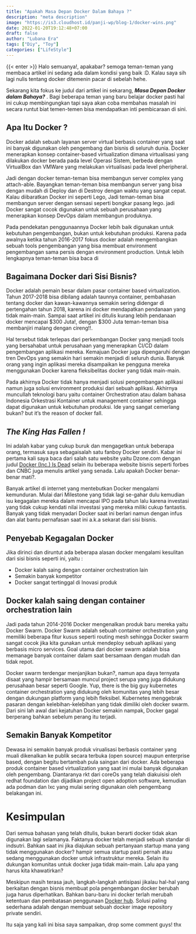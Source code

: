 ```yaml
---
title: "Apakah Masa Depan Docker Dalam Bahaya ?"
description: "meta description"
image: "https://is3.cloudhost.id/panji-wp/blog-1/docker-wins.png"
date: 2022-01-20T19:12:48+07:00
draft: false
author: "Lubana Era"
tags: ["Diy", "Toy"]
categories: ["LifeStyle"]
---
```

    

{{< enter >}}
Halo semuanya!, apakabar? semoga teman-teman yang membaca artikel ini sedang ada dalam kondisi yang baik :D. Kalau saya sih lagi nulis tentang docker ditemenin pacar di sebelah hehe.

Sekarang kita fokus ke judul dari artikel ini sekarang, __*Masa Depan Docker dalam Bahaya?*__ . Bagi beberapa teman yang baru belajar docker pasti hal ini cukup membingungkan tapi saya akan coba membahas masalah ini secara runtut biat temen-temen bisa mendapatkan inti pembicaraan di sini.

## Apa Itu Docker ?

Docker adalah sebuah layanan server virtual berbasis container yang saat ini banyak digunakan oleh pengembang dan bisnis di seluruh dunia. Docker menerapkan konsep container-based virtualization dimana virtualisasi yang dilakukan docker berada pada level Operasi Sistem, berbeda dengan VirtualBox dan VMWare yang melakukan virtualisasi pada level pheripheral.

Jadi dengan docker teman-teman bisa membangun server complex yang attach-able. Bayangkan teman-teman bisa membangun server yang bisa dengan mudah di Deploy dan di Destroy dengan waktu yang sangat cepat. Kalau diibaratkan Docker ini seperti Lego, Jadi teman-teman bisa membangun server dengan sensasi seperti bongkar pasang lego. jadi Docker sangat cocok digunakan untuk sebuah perusahaan yang menerapkan konsep DevOps dalam membangun produknya.

Pada pendekatan penggunaannya Docker lebih baik digunakan untuk kebutuhan pengembangan, bukan untuk kebutuhan produksi. Karena pada awalnya ketika tahun 2016-2017 fokus docker adalah mengembangkan sebuah tools pengembangan yang bisa membuat environment pengembangan sama persis dengan environment production. Untuk lebih lengkapnya teman-teman bisa baca di <link sould be here>

## Bagaimana Docker dari Sisi Bisnis?

Docker adalah pemain besar dalam pasar container based virtualization. Tahun 2017-2018 bisa dibilang adalah taunnya container, pembahasan tentang docker dan kawan-kawannya semakin sering didengar di pertengahan tahun 2018, karena ini docker mendapatkan pendanaan yang tidak main-main. Sampai saat artikel ini ditulis kurang lebih pendanaan docker mencapai $300 Juta!, dengan $300 Juta teman-teman bisa membanjiri malang dengan cireng!!.

Hal tersebut tidak terlepas dari perkembangan Docker yang menjadi tools yang bersahabat untuk perusahaan yang menerapkan CI/CD dalam pengembangan aplikasi mereka. Kemajuan Docker juga dipengaruhi dengan tren DevOps yang semakin hari semakin menjadi di seluruh dunia. Banyak orang yang ingin aplikasi mereka disampaikan ke pengguna mereka menggunakan Docker karena fleksibelitas docker yang tidak main-main.

Pada akhirnya Docker tidak hanya menjadi solusi pengembangan aplikasi namun juga solusi environment produksi dari sebuah aplikasi. Akhirnya muncullah teknologi baru yaitu container Orchestration atau dalam bahasa Indonesia Orkestrasi Kontainer untuk management container sehingga dapat digunakan untuk kebutuhan produksi. Ide yang sangat cemerlang bukan? but it’s the reason of docker fall.

## *The King Has Fallen !*

Ini adalah kabar yang cukup buruk dan mengagetkan untuk beberapa orang, termasuk saya sebagaisalah satu fanboy Docker sendiri. Kabar ini pertama kali saya baca dari salah satu website yaitu Dzone.com dengan judul [Docker (Inc.) Is Dead](https://dzone.com/articles/docker-is-dead) selain itu beberapa website bisnis seperti forbes dan CNBC juga menulis artikel yang senada. Lalu apakah Docker benar-benar mati?.

Banyak artikel di internet yang mentebutkan Docker mengalami kemunduran. Mulai dari Milestone yang tidak lagi se-gahar dulu kemudian isu kegagalan mereka dalam mencapai IPO pada tahun lalu karena investasi yang tidak cukup kendati nilai investasi yang mereka miliki cukup fantastis. Banyak yang tidak menyadari Docker saat ini berlari namun dengan infus dan alat bantu pernafasan saat ini a.k.a sekarat dari sisi bisnis.

## Penyebab Kegagalan Docker

Jika dirinci dan diruntut ada beberapa alasan docker mengalami kesulitan dari sisi bisnis seperti ini, yaitu :

- Docker kalah saing dengan container orchestration lain
- Semakin banyak kompetitor
- Docker sangat tertinggal di Inovasi produk

## Docker kalah saing dengan container orchestration lain

Jadi pada tahun 2014-2016 Docker mengenalkan produk baru mereka yaitu Docker Swarm. Docker Swarm adalah sebuah container orchestration yang memiliki beberapa fitur kusus seperti routing mesh sehingga Docker swarm sangat cocok jika kita gunakan untuk mendeploy sebuah aplikasi yang berbasis micro services. Goal utama dari docker swarm adalah bisa memanage banyak container dalam saat bersamaan dengan mudah dan tidak repot.

Docker swarm terdengar menjanjikan bukan?, namun apa daya ternyata disaat yang hampir bersamaan muncul project serupa yang juga didukung perusahaan besar seperti Google. Yup, there is the big guy kubernetes container orchestration yang didukung oleh komunitas yang lebih besar dengan dukungan platform yang lebih fleksibel. Kubernetes menggebrak pasaran dengan kelebihan-kelebihan yang tidak dimiliki oleh docker swarm. Dari sini lah awal dari kejatuhan Docker semakin nampak, Docker gagal berperang bahkan sebelum perang itu terjadi.

## Semakin Banyak Kompetitor

Dewasa ini semakin banyak produk virualisasi berbasis container yang muali dikenalkan ke publik secara terbuka (open source) maupun enterprise based, dengan begitu bertambah pula saingan dari docker. Ada beberapa produk container based virtualization yang saat ini mulai banyak digunakan oleh pengembang. Diantaranya rkt dari coreOs yang telah diakuisisi oleh redhat foundation dan dijadikan project open adoption software, kemudian ada podman dan lxc yang mulai sering digunakan oleh pengembang belakangan ini.

# Kesimpulan

Dari semua bahasan yang telah ditulis, bukan berarti docker tidak akan digunakan lagi selamanya. Faktanya docker telah menjadi sebuah standar di indsutri. Bahkan saat ini jika diajukan sebuah pertanyaan startup mana yang tidak menggunakan docker? hampir semua startup pasti pernah atau sedang menggunakan docker untuk infrastruktur mereka. Selain itu dukungan komunitas untuk docker juga tidak main-main. Lalu apa yang harus kita khawatirkan?

Meskipun masih terasa jauh, langkah-langkah antisipasi jikalau hal-hal yang berkaitan dengan bisnis membuat pola pengembangan docker berubah juga harus diperhatikan. Bahkan baru-baru ini docker terlah merubah ketentuan dan pembatasan penggunaan [Docker hub](https://hub.docker.com/). Solusi paling sederhana adalah dengan membuat sebuah docker image repository private sendiri.

Itu saja yang kali ini bisa saya sampaikan, drop some comment guys! thx